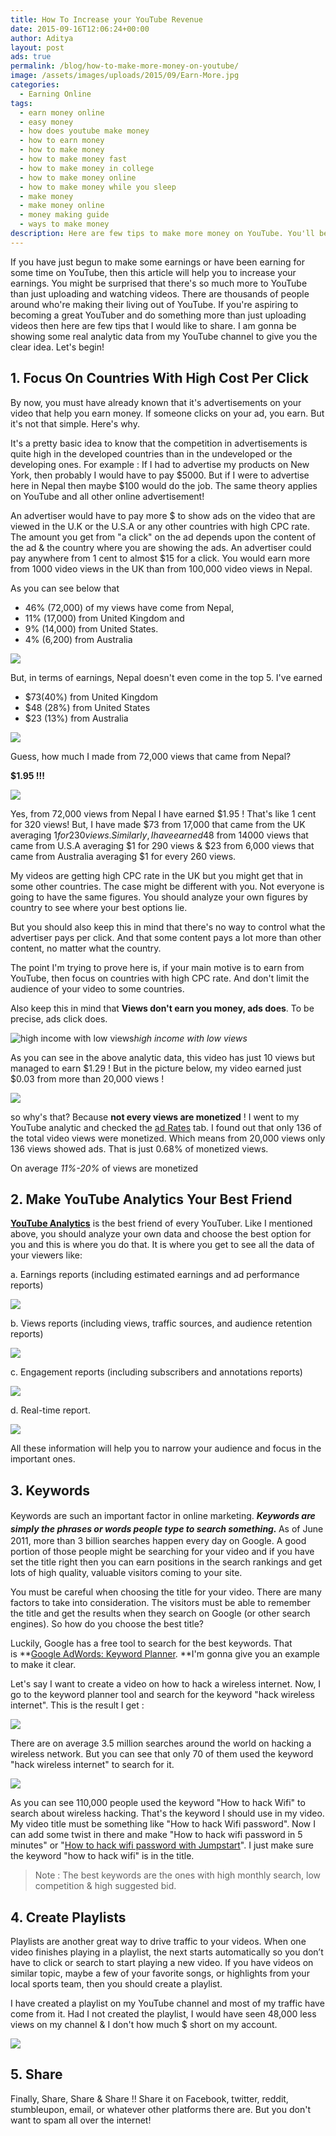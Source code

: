 ```yaml
---
title: How To Increase your YouTube Revenue
date: 2015-09-16T12:06:24+00:00
author: Aditya
layout: post
ads: true
permalink: /blog/how-to-make-more-money-on-youtube/
image: /assets/images/uploads/2015/09/Earn-More.jpg
categories:
  - Earning Online
tags:
  - earn money online
  - easy money
  - how does youtube make money
  - how to earn money
  - how to make money
  - how to make money fast
  - how to make money in college
  - how to make money online
  - how to make money while you sleep
  - make money
  - make money online
  - money making guide
  - ways to make money
description: Here are few tips to make more money on YouTube. You'll be amazed to know that there's so much more to YouTube than just uploading and watching videos.
---
```


If you have just begun to make some earnings or have been earning for some time on YouTube, then this article will help you to increase your earnings. You might be surprised that there's so much more to YouTube than just uploading and watching videos. There are thousands of people around who're making their living out of YouTube. If you're aspiring to becoming a great YouTuber and do something more than just uploading videos then here are few tips that I would like to share. I am gonna be showing some real analytic data from my YouTube channel to give you the clear idea. Let's begin!

## 1. Focus On Countries With High Cost Per Click

By now, you must have already known that it's advertisements on your video that help you earn money. If someone clicks on your ad, you earn. But it's not that simple. Here's why.

It's a pretty basic idea to know that the competition in advertisements is quite high in the developed countries than in the undeveloped or the developing ones. For example : If I had to advertise my products on New York, then probably I would have to pay $5000. But if I were to advertise here in Nepal then maybe $100 would do the job. The same theory applies on YouTube and all other online advertisement!

An advertiser would have to pay more $ to show ads on the video that are viewed in the U.K or the U.S.A or any other countries with high CPC rate. The amount you get from "a click" on the ad depends upon the content of the ad & the country where you are showing the ads. An advertiser could pay anywhere from 1 cent to almost $15 for a click. You would earn more from 1000 video views in the UK than from 100,000 video views in Nepal.

As you can see below that
  
  - 46% (72,000) of my views have come from Nepal, 
  - 11% (17,000) from United Kingdom and 
  - 9% (14,000) from United States. 
  - 4% (6,200) from Australia

  ![](/assets/images/uploads/2015/09/1.png)

But, in terms of earnings, Nepal doesn't even come in the top 5. I've earned

  * $73(40%) from United Kingdom
  * $48 (28%) from United States
  * $23 (13%) from Australia

  ![](/assets/images/uploads/2015/09/21.png)

Guess, how much I made from 72,000 views that came from Nepal?
  
**$1.95 !!!**

  ![](/assets/images/uploads/2015/09/3..png)

Yes, from 72,000 views from Nepal I have earned $1.95 ! That's like 1 cent for 320 views! But, I have made $73 from 17,000 that came from the UK averaging $1 for 230 views. Similarly, I have earned  $48 from 14000 views that came from U.S.A averaging $1 for 290 views & $23 from 6,000 views that came from Australia averaging $1 for every 260 views.

My videos are getting high CPC rate in the UK but you might get that in some other countries. The case might be different with you. Not everyone is going to have the same figures. You should analyze your own figures by country to see where your best options lie.

But you should also keep this in mind that there's no way to control what the advertiser pays per click. And that some content pays a lot more than other content, no matter what the country.

The point I'm trying to prove here is, if your main motive is to earn from YouTube, then focus on countries with high CPC rate. And don't limit the audience of your video to some countries.

Also keep this in mind that **Views don't earn you money, ads does**. To be precise, ads click does.

  ![high income with low views](/assets/images/uploads/2015/09/high-income-with-low-views.png)*high income with low views*

As you can see in the above analytic data, this video has just 10 views but managed to earn $1.29 ! But in the picture below, my video earned just $0.03 from more than 20,000 views !

  ![](/assets/images/uploads/2015/09/low-income-with-high-views.png)

so why's that? Because **not every views are monetized** ! I went to my YouTube analytic and checked the <a href="https://www.youtube.com/analytics?o=U#dt=tm,fe=16884,fr=lw-001,fs=16861;fcr=0,r=adtype,rpr=d" target="_blank">ad Rates</a> tab. I found out that only 136 of the total video views were monetized. Which means from 20,000 views only 136 views showed ads. That is just 0.68% of monetized views.

On average _11%-20%_ of views are monetized

## 2. Make YouTube Analytics Your Best Friend

**<a href="https://www.youtube.com/analytics" target="_blank">YouTube Analytics</a>** is the best friend of every YouTuber. Like I mentioned above, you should analyze your own data and choose the best option for you and this is where you do that. It is where you get to see all the data of your viewers like:

a. Earnings reports (including estimated earnings and ad performance reports)

  ![](https://lh5.ggpht.com/pmA6r73uQ96yw6Tzi35UwkgqpSCtBcdAKvtb9spO-aKH_ouLNQOOigL3JlOkP-GK1njh0rUaOg=w550)
  
b. Views reports (including views, traffic sources, and audience retention reports)

  ![](https://lh6.ggpht.com/rPltS_UK3_IjhScmUjkNg5PETztrtRzeqX9BYrBlFiCXg3-Zx9J9smmS6Xhykp7N_bdLFJPe=w550)
  
c. Engagement reports (including subscribers and annotations reports)

  ![](https://lh3.googleusercontent.com/i6PyfNSOR2wAFtJ1LwpRUabP0M8clV5oZEItrY4LDEwRiDIwO7zxFeFPJzZYbTI=w500-h305)
  
d. Real-time report.

  ![](/assets/images/uploads/2015/09/4.-Real-Time-report.png)

All these information will help you to narrow your audience and focus in the important ones.

## 3. Keywords

Keywords are such an important factor in online marketing. <strong style="line-height: 1.5;"><em>Keywords are simply the phrases or words people type to search something. </em></strong>As of June 2011, more than 3 billion searches happen every day on Google. A good portion of those people might be searching for your video and if you have set the title right then you can earn positions in the search rankings and get lots of high quality, valuable visitors coming to your site.

You must be careful when choosing the title for your video. There are many factors to take into consideration. The visitors must be able to remember the title and get the results when they search on Google (or other search engines). So how do you choose the best title?

Luckily, Google has a free tool to search for the best keywords. That is **<a href="https://adwords.google.com/KeywordPlanner" target="_blank">Google AdWords: Keyword Planner</a>. **I'm gonna give you an example to make it clear.

Let's say I want to create a video on how to hack a wireless internet. Now, I go to the keyword planner tool and search for the keyword "hack wireless internet". This is the result I get :

  ![](/assets/images/uploads/2015/09/5.jpg)

There are on average 3.5 million searches around the world on hacking a wireless network. But you can see that only 70 of them used the keyword "hack wireless internet" to search for it.

  ![](/assets/images/uploads/2015/09/6.-results.png)

As you can see 110,000 people used the keyword "How to hack Wifi" to search about wireless hacking. That's the keyword I should use in my video. My video title must be something like "How to hack Wifi password". Now I can add some twist in there and make "How to hack wifi password in 5 minutes" or "<a href="http://adityathebe.com/blog/how-to-hack-wifi-password" target="_blank">How to hack wifi password with Jumpstart</a>". I just make sure the keyword "how to hack wifi" is in the title.

> Note : The best keywords are the ones with high monthly search, low competition & high suggested bid.

## 4. Create Playlists

Playlists are another great way to drive traffic to your videos. When one video finishes playing in a playlist, the next starts automatically so you don’t have to click or search to start playing a new video. If you have videos on similar topic, maybe a few of your favorite songs, or highlights from your local sports team, then you should create a playlist.

I have created a playlist on my YouTube channel and most of my traffic have come from it. Had I not created the playlist, I would have seen 48,000 less views on my channel & I don't how much $ short on my account.

  ![](/assets/images/uploads/2015/09/7.-playlist.png)

## 5. Share

Finally, Share, Share & Share !! Share it on Facebook, twitter, reddit, stumbleupon, email, or whatever other platforms there are. But you don't want to spam all over the internet!
